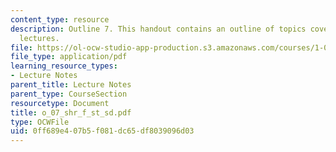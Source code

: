 ```yaml
---
content_type: resource
description: Outline 7. This handout contains an outline of topics covered in course
  lectures.
file: https://ol-ocw-studio-app-production.s3.amazonaws.com/courses/1-054-mechanics-and-design-of-concrete-structures-spring-2004/0ff689e407b5f081dc65df8039096d03_o_07_shr_f_st_sd.pdf
file_type: application/pdf
learning_resource_types:
- Lecture Notes
parent_title: Lecture Notes
parent_type: CourseSection
resourcetype: Document
title: o_07_shr_f_st_sd.pdf
type: OCWFile
uid: 0ff689e4-07b5-f081-dc65-df8039096d03
---
```

